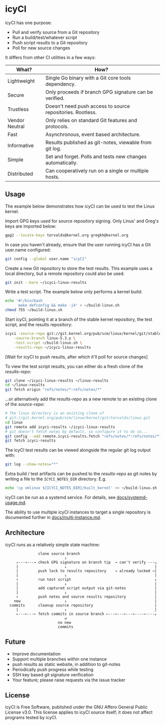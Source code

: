 icyCI
=====

icyCI has one purpose:
- Pull and verify source from a Git repository
- Run a build/test/whatever script
- Push script results to a Git repository
- Poll for new source changes

It differs from other CI utilities in a few ways:

| What?          | How?                                                        |
| -------------- | ----------------------------------------------------------- |
| Lightweight    | Single Go binary with a Git core tools dependency.          |
| Secure         | Only proceeds if branch GPG signature can be verified.      |
| Trustless      | Doesn't need push access to source repositories. Rootless.  |
| Vendor Neutral | Only relies on standard Git features and protocols.         |
| Fast           | Asynchronous, event based architecture.                     |
| Informative    | Results published as git-notes, viewable from git log.      |
| Simple         | Set and forget. Polls and tests new changes automatically.  |
| Distributed    | Can cooperatively run on a single or multiple hosts.        |


Usage
-----

The example below demonstrates how icyCI can be used to test the Linux kernel.

Import GPG keys used for source repository signing. Only Linus' and Greg's keys
are imported below:
```sh
gpg2 --locate-keys torvalds@kernel.org gregkh@kernel.org
```

In case you haven't already, ensure that the user running icyCI has a Git
user.name configured:
```sh
git config --global user.name "icyCI"
```

Create a new Git repository to store the test results. This example uses a local
directory, but a remote repository could also be used.
```sh
git init --bare ~/icyci-linux-results
```

Write a test script. The example below only performs a kernel build:
```sh
echo '#!/bin/bash
      make defconfig && make -j4' > ~/build-linux.sh
chmod 755 ~/build-linux.sh
```

Start icyCI, pointing it at a branch of the stable kernel repository, the test
script, and the results repository:
```sh
icyci -source-repo git://git.kernel.org/pub/scm/linux/kernel/git/stable/linux.git \
	-source-branch linux-5.3.y \
	-test-script ~/build-linux.sh \
	-results-repo ~/icyci-linux-results
```

[Wait for icyCI to push results, after which it'll poll for source changes]

To view the test script results, you can either do a fresh clone of the
*results-repo*:
```sh
git clone ~/icyci-linux-results ~/linux-results
cd ~/linux-results
git fetch origin "refs/notes/*:refs/notes/*"
```

...or alternatively add the *results-repo* as a new remote to an existing clone
of the *source-repo*:
```sh
# The linux directory is an existing clone of
# git://git.kernel.org/pub/scm/linux/kernel/git/torvalds/linux.git
cd linux
git remote add icyci-results ~/icyci-linux-results
# git doesn't fetch notes by default, so configure it to do so...
git config --add remote.icyci-results.fetch "refs/notes/*:refs/notes/*"
git fetch icyci-results
```

The icyCI test results can be viewed alongside the regular git log output with:
```sh
git log --show-notes="*"
```

Extra build / test artifacts can be pushed to the *results-repo* as git notes
by writing a file to the `ICYCI_NOTES_DIR` directory. E.g.
```sh
echo 'cp vmlinux ${ICYCI_NOTES_DIR}/built_kernel' >> ~/build-linux.sh
```

icyCI can be run as a systemd service. For details, see
[docs/systemd-usage.md](docs/systemd-usage.md).

The ability to use multiple icyCI instances to target a single repository is
documented further in [docs/multi-instance.md](docs/multi-instance.md).


Architecture
------------

icyCI runs as a relatively simple state machine:
```
               clone source branch
                           ↓
     ↗---→---→ check GPG signature on branch tip  → can't verify ---↘
     |                     ↓                                        |
     |         push lock to results repository    → already locked →|
     |                     ↓                                        |
     ↑         run test script                                      ↓
     |                     ↓                                        |
     |         add captured script output via git-notes             |
     |                     ↓                                        |
     ↑         push notes and source results repository             |
    new                    ↓                                        |
  commits      cleanup source repository                            |
     |                     ↓                                        |
     ↖---←---← fetch commits in source branch ←---←---←---←----←----↙
                           ↺
                        no new
                        commits
```


Future
------

- Improve documentation
- Support multiple branches within one instance
- push results as static website, in addition to git-notes
- Periodically push progress while testing
- SSH key based git signature verification
- Your feature; please raise requests via the issue tracker


License
-------

icyCI is Free Software, published under the GNU Affero General Public License
v3.0.
This license applies to icyCI source itself; it does not affect programs tested
by icyCI.

